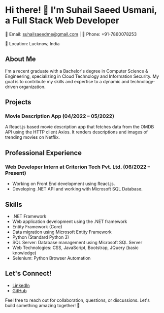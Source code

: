 # Hi there! 👋 I'm Suhail Saeed Usmani, a Full Stack Web Developer

📧 Email: suhailsaeedme@gmail.com | 📱 Phone: +91-7860078253

📍 Location: Lucknow, India

## About Me

I'm a recent graduate with a Bachelor's degree in Computer Science & Engineering, specializing in Cloud Technology and Information Security. My goal is to contribute my skills and expertise to a dynamic and technology-driven organization.

## Projects

### Movie Description App (04/2022 – 05/2022)

A React.js based movie description app that fetches data from the OMDB API using the HTTP client Axios. It renders descriptions and images of trending movies on Netflix.

## Professional Experience

### Web Developer Intern at Criterion Tech Pvt. Ltd. (06/2022 – Present)

- Working on Front End development using React.js.
- Developing .NET API and working with Microsoft SQL Database.

## Skills

- .NET Framework
- Web application development using the .NET framework
- Entity Framework (Core)
- Data migration using Microsoft Entity Framework
- Python (Standard Python 3)
- SQL Server: Database management using Microsoft SQL Server
- Web Technologies: CSS, JavaScript, Bootstrap, JQuery (basic knowledge)
- Selenium: Python Browser Automation

## Let's Connect!

- [LinkedIn](https://www.linkedin.com/in/suhail-usmani5/)
- [GitHub](https://github.com/suhailusmani)

Feel free to reach out for collaboration, questions, or discussions. Let's build something amazing together! 🚀
